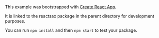 This example was bootstrapped with [Create React App](https://github.com/facebook/create-react-app).

It is linked to the reactsax package in the parent directory for development purposes.

You can run `npm install` and then `npm start` to test your package.

